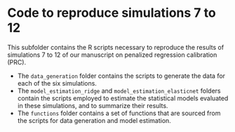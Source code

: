 # Code to reproduce simulations 7 to 12

This subfolder contains the R scripts necessary to reproduce the results of simulations 7 to 12 of our manuscript on penalized regression calibration (PRC).

* The `data_generation` folder contains the scripts to generate the data for each of the six simulations.
* The `model_estimation_ridge` and `model_estimation_elasticnet` folders contain the scripts employed to estimate the statistical models evaluated in these simulations, and to summarize their results.
* The `functions` folder contains a set of functions that are sourced from the scripts for data generation and model estimation.


